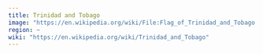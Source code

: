 ```yaml
---
title: Trinidad and Tobago
image: "https://en.wikipedia.org/wiki/File:Flag_of_Trinidad_and_Tobago.svg"
region: ~
wiki: "https://en.wikipedia.org/wiki/Trinidad_and_Tobago"
---
```


